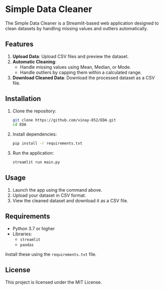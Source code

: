 # Simple Data Cleaner

The Simple Data Cleaner is a Streamlit-based web application designed to clean datasets by handling missing values and outliers automatically.

## Features

1. **Upload Data**: Upload CSV files and preview the dataset.
2. **Automatic Cleaning**:
   - Handle missing values using Mean, Median, or Mode.
   - Handle outliers by capping them within a calculated range.
3. **Download Cleaned Data**: Download the processed dataset as a CSV file.

## Installation

1. Clone the repository:
   ```bash
   git clone https://github.com/vinay-852/EDA.git
   cd EDA
   ```

2. Install dependencies:
   ```bash
   pip install -r requirements.txt
   ```

3. Run the application:
   ```bash
   streamlit run main.py
   ```

## Usage

1. Launch the app using the command above.
2. Upload your dataset in CSV format.
3. View the cleaned dataset and download it as a CSV file.

## Requirements

- Python 3.7 or higher
- Libraries:
  - `streamlit`
  - `pandas`

Install these using the `requirements.txt` file.

## License

This project is licensed under the MIT License.
